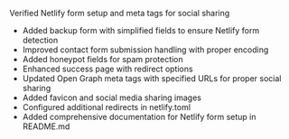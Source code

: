 Verified Netlify form setup and meta tags for social sharing

- Added backup form with simplified fields to ensure Netlify form detection
- Improved contact form submission handling with proper encoding
- Added honeypot fields for spam protection
- Enhanced success page with redirect options
- Updated Open Graph meta tags with specified URLs for proper social sharing
- Added favicon and social media sharing images
- Configured additional redirects in netlify.toml 
- Added comprehensive documentation for Netlify form setup in README.md